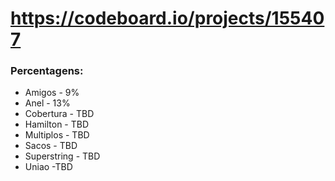 # https://codeboard.io/projects/155407

### Percentagens:
- Amigos - 9%
- Anel - 13%
- Cobertura - TBD
- Hamilton - TBD
- Multiplos - TBD
- Sacos - TBD
- Superstring - TBD
- Uniao -TBD
